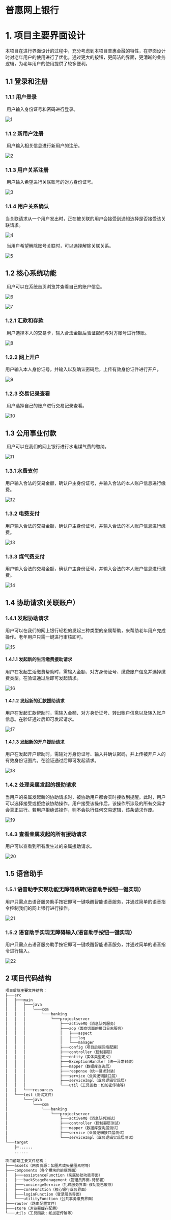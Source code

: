 # 普惠网上银行

# 1. 项目主要界面设计

​	本项目在进行界面设计的过程中，充分考虑到本项目普惠金融的特性，在界面设计时对老年用户的使用进行了优化。通过更大的按钮，更简洁的界面，更清晰的业务逻辑，为老年用户的使用提供了较多便利。

## 1.1 登录和注册

### 1.1.1 用户登录

​	用户输入身份证号和密码进行登录。

![1](screenshot/1.png)

### 1.1.2 新用户注册

​	用户输入相关信息进行新用户的注册。

![2](screenshot/2.png)

### 1.1.3 用户关系注册

​	用户输入希望进行关联账号的对方身份证号。

![3](screenshot/3.png)

### 1.1.4 用户关系确认

​	当关联请求从一个用户发出时，正在被关联的用户会接受到通知选择是否接受该关联请求。

![4](screenshot/4.png)

​	当用户希望解除账号关联时，可以选择解除关联关系。

![5](screenshot/5.png)

## 1.2 核心系统功能

​	用户可以在系统首页浏览并查看自己的账户信息。

![6](screenshot/6.png)

![7](screenshot/7.png)

### 1.2.1 汇款和存款

​	用户选择本人的交易卡，输入合法金额后验证密码与对方账号进行转账。

![8](screenshot/8.png)

### 1.2.2 网上开户

​	用户输入本人身份证号，并输入以及确认密码后，上传有效身份证件进行开户。

![9](screenshot/9.png)

### 1.2.3 交易记录查看

​	用户选择自己的账户进行交易记录查看。

![10](screenshot/10.png)

## 1.3 公用事业付款

​	用户可以在我们的网上银行进行水电煤气费的缴纳。

![11](screenshot/11.png)

### 1.3.1 水费支付

用户输入合法的交易金额，确认户主身份证号，并输入合法的本人账户信息进行缴费。

![12](screenshot/12.png)

### 1.3.2 电费支付

用户输入合法的交易金额，确认户主身份证号，并输入合法的本人账户信息进行缴费。

![13](screenshot/13.png)

### 1.3.3 煤气费支付

用户输入合法的交易金额，确认户主身份证号，并输入合法的本人账户信息进行缴费。

![14](screenshot/14.png)

## 1.4 协助请求(关联账户）

### 1.4.1 发起协助请求

用户可以在我们的网上银行轻松的发起三种类型的亲属帮助，来帮助老年用户完成操作。老年用户只需一键进行审核即可。

![15](screenshot/15.png)

#### 1.4.1.1 发起新的生活缴费援助请求

用户在发起生活缴费帮助时，需输入金额、对方身份证号、缴费账户信息并选择缴费类型。在验证通过后即可发起请求。

![16](screenshot/16.png)

#### 1.4.1.2 发起新的汇款援助请求

用户在发起汇款帮助时，需输入金额、对方身份证号、转出账户信息以及转入账户信息。在验证通过后即可发起请求。

![17](screenshot/17.png)

#### 1.4.1.3 发起新的开户援助请求

用户在发起开户帮助时，需输对方身份证号、输入并确认密码，并上传被开户人的有效身份证图片。在验证通过后即可发起请求。

![18](screenshot/18.png)

### 1.4.2 处理亲属发起的援助请求

当用户的亲属发起新的协助请求时，被协助用户都会实时接收到提醒。此时，用户可以选择接受或拒绝该协助操作。用户接受该操作后，该操作所涉及的所有交易才会真正进行。若用户拒绝该操作，则不会执行任何交易逻辑，该条请求作废。

![19](screenshot/19.png)

### 1.4.3 查看亲属发起的所有援助请求

用户可以查看到所有发生过的亲属援助请求。

![20](screenshot/20.png)

## 1.5 语音助手

### 1.5.1 语音助手实现功能无障碍跳转(语音助手按钮一键实现）

用户只需点击语音服务助手按钮即可一键唤醒智能语音服务，并通过简单的语音指令控制我们的网上银行进行操作。

![21](screenshot/21.png)

### 1.5.2 语音助手实现无障碍输入(语音助手按钮一键实现）

用户只需点击语音服务助手按钮即可一键唤醒智能语音服务，并通过简单的语音指令进行输入。

![22](screenshot/22.png)

## 2 项目代码结构

```bash
项目后端主要文件结构：
├───src
│   ├───main
│   │   ├───java
│   │   │   └───com
│   │   │       └───banking
│   │   │           └───projectserver
│   │   │               ├───activeMQ（消息队列服务）
│   │   │               ├───aop（面向切面的接口日志服务）
│   │   │               │   ├───aspect
│   │   │               │   ├───log
│   │   │               │   └───manager
│   │   │               ├───config（项目后端网络配置）
│   │   │               ├───controller（控制器层）
│   │   │               ├───entity（实体类型定义）
│   │   │               ├───ExceptionHandler（统一异常封装）
│   │   │               ├───mapper（数据库查询层）
│   │   │               ├───response（统一请求封装）
│   │   │               ├───service（业务逻辑接口层）
│   │   │               ├───serviceImpl（业务逻辑实现层）
│   │   │               └───util（工具函数：如加密传输等）
│   │   └───resources
│   └───test（测试文件）
│       └───java
│           └───com
│               └───banking
│                   └───projectserver
│                       ├───activeMQ（消息队列测试）
│                       ├───controller（控制器层测试）
│                       ├───mapper（数据库查询层测试）
│                       ├───service（业务逻辑接口层测试）
│                       └───serviceImpl（业务逻辑实现层测试）
└───target
    ├─......
    ......

项目前端主要文件结构：
├───assets（网页资源：如图片或矢量图素材等）
├───components（各个模块的前端页面）
│   ├───assistanceFunction（亲属协助功能界面）
│   ├───backStageManagement（管理员界面-待部署）
│   ├───conciergeService（礼宾服务界面-该功能已废除）
│   ├───coreFunction（核心银行业务界面）
│   ├───loginFunction（登录服务界面）
│   └───utilityFunction（公共事务缴费界面）
├───router（路由配置文件）
├───store（浏览器缓存配置）
└───utils（工具函数：如加密传输等）
```

